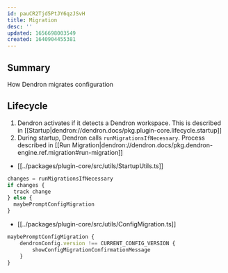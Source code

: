 ```yaml
---
id: pauCR2Tjd5PtJY6qzJSvH
title: Migration
desc: ''
updated: 1656698003549
created: 1640904455381
---
```


## Summary

How Dendron migrates configuration

## Lifecycle

1. Dendron activates if it detects a Dendron workspace. This is described in [[Startup|dendron://dendron.docs/pkg.plugin-core\.lifecycle\.startup]]
1. During startup, Dendron calls `runMigrationsIfNecessary`. Process described in [[Run Migration|dendron://dendron.docs/pkg.dendron-engine.ref.migration#run-migration]]



- [[../packages/plugin-core/src/utils/StartupUtils.ts]]
```ts
changes = runMigrationsIfNecessary
if changes { 
  track change
} else {
  maybePromptConfigMigration
}
```

- [[../packages/plugin-core/src/utils/ConfigMigration.ts]]
```ts
maybePromptConfigMigration {
    dendronConfig.version !== CURRENT_CONFIG_VERSION {
        showConfigMigrationConfirmationMessage
    }
}
```

